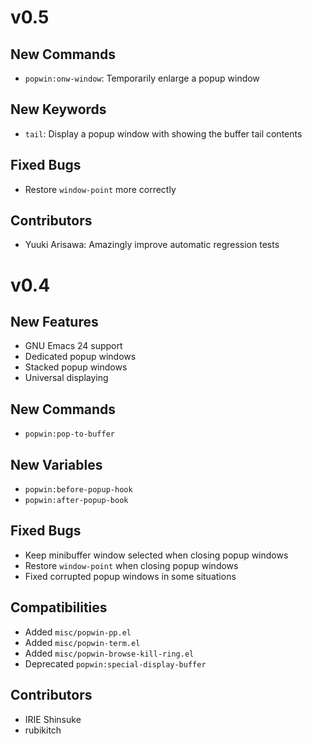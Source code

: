 v0.5
====

New Commands
------------

- `popwin:onw-window`: Temporarily enlarge a popup window

New Keywords
------------

- `tail`: Display a popup window with showing the buffer tail contents

Fixed Bugs
----------

- Restore `window-point` more correctly

Contributors
------------

- Yuuki Arisawa: Amazingly improve automatic regression tests

v0.4
====

New Features
------------

- GNU Emacs 24 support
- Dedicated popup windows
- Stacked popup windows
- Universal displaying

New Commands
------------

- `popwin:pop-to-buffer`

New Variables
-------------

- `popwin:before-popup-hook`
- `popwin:after-popup-book`

Fixed Bugs
----------

- Keep minibuffer window selected when closing popup windows
- Restore `window-point` when closing popup windows
- Fixed corrupted popup windows in some situations

Compatibilities
---------------

- Added `misc/popwin-pp.el`
- Added `misc/popwin-term.el`
- Added `misc/popwin-browse-kill-ring.el`
- Deprecated `popwin:special-display-buffer`

Contributors
------------

- IRIE Shinsuke
- rubikitch

